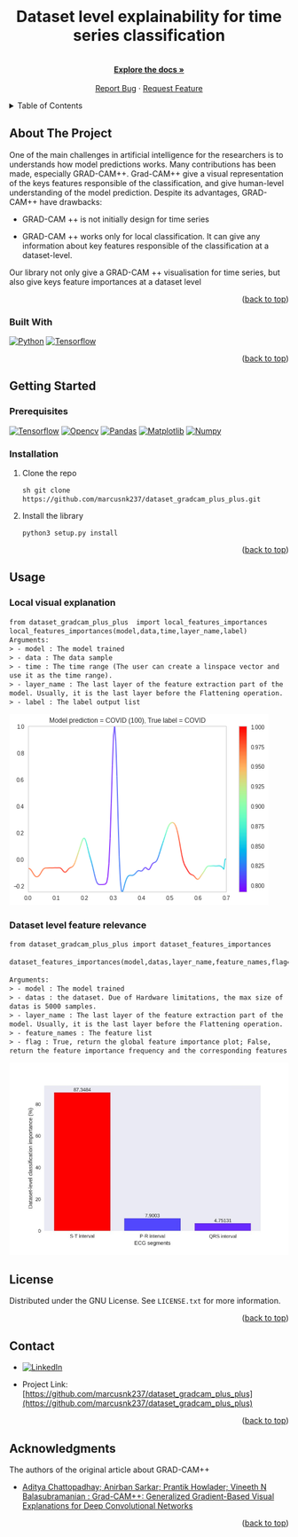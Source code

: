 <!-- Improved compatibility of back to top link: See: https://github.com/othneildrew/Best-README-Template/pull/73 -->
<a name="readme-top"></a>
<br />
<div align="center">
  <h1 align="center">Dataset level explainability for time series classification</h1>

  <p align="center">
    <br />
    <a href="https://github.com/othneildrew/Best-README-Template"><strong>Explore the docs »</strong></a>
    <br />
    <br />
    <a href="https://github.com/marcusnk237/dataset_gradcam_plus_plus/issues">Report Bug</a>
    ·
    <a href="https://github.com/marcusnk237/dataset_gradcam_plus_plus/issues">Request Feature</a>
  </p>
</div>
<!-- TABLE OF CONTENTS -->
<details>
  <summary>Table of Contents</summary>
  <ol>
    <li>
      <a href="#about-the-project">About</a>
      <ul>
        <li><a href="#built-with">Built With</a></li>
      </ul>
    </li>
    <li>
      <a href="#getting-started">Getting Started</a>
      <ul>
        <li><a href="#prerequisites">Prerequisites</a></li>
        <li><a href="#installation">Installation</a></li>
      </ul>
    </li>
    <li><a href="#usage">Usage</a></li>
    <li><a href="#license">License</a></li>
    <li><a href="#contact">Contact</a></li>
    <li><a href="#acknowledgments">Acknowledgments</a></li>
  </ol>
</details>



<!-- ABOUT THE PROJECT -->
## About The Project


One of the main challenges in artificial intelligence for the researchers is to understands how model predictions works.
Many contributions has been made, especially GRAD-CAM++.
Grad-CAM++ give a visual representation of the keys features responsible of the classification, and give human-level understanding of the model prediction. 
Despite its advantages, GRAD-CAM++ have drawbacks:

* GRAD-CAM ++ is not initially design for time series

* GRAD-CAM ++ works only for local classification. It can give any information about key features responsible of the classification at a dataset-level.

Our library not only give a GRAD-CAM ++ visualisation for time series, but also give keys feature importances at a dataset level

<p align="right">(<a href="#readme-top">back to top</a>)</p>



### Built With

[![Python][Python]][Python-url]
[![Tensorflow][Tensorflow]][Tensorflow-url]

<p align="right">(<a href="#readme-top">back to top</a>)</p>

<!-- GETTING STARTED -->
## Getting Started

### Prerequisites
[![Tensorflow][Tensorflow]][Tensorflow-url]
[![Opencv][Opencv]][Opencv-url]
[![Pandas][Pandas]][Pandas-url]
[![Matplotlib][Matplotlib]][Matplotlib]
[![Numpy][Numpy]][Numpy-url]

### Installation

1. Clone the repo
   ```
   sh git clone https://github.com/marcusnk237/dataset_gradcam_plus_plus.git
   ```
2. Install the library
   ```
   python3 setup.py install
   ```
<p align="right">(<a href="#readme-top">back to top</a>)</p>

## Usage
### Local visual explanation
```
from dataset_gradcam_plus_plus  import local_features_importances
local_features_importances(model,data,time,layer_name,label)
Arguments:
> - model : The model trained
> - data : The data sample
> - time : The time range (The user can create a linspace vector and use it as the time range).
> - layer_name : The last layer of the feature extraction part of the model. Usually, it is the last layer before the Flattening operation.
> - label : The label output list
```
![Alt text](https://github.com/marcusnk237/dataset_gradcam_plus_plus/blob/main/results/gradcam_plus_plus_1d.png)

### Dataset level feature relevance
```
from dataset_gradcam_plus_plus import dataset_features_importances

dataset_features_importances(model,datas,layer_name,feature_names,flag=True)

Arguments:
> - model : The model trained
> - datas : the dataset. Due of Hardware limitations, the max size of datas is 5000 samples.
> - layer_name : The last layer of the feature extraction part of the model. Usually, it is the last layer before the Flattening operation.
> - feature_names : The feature list
> - flag : True, return the global feature importance plot; False, return the feature importance frequency and the corresponding features
```
![Alt text](https://github.com/marcusnk237/dataset_gradcam_plus_plus/blob/main/results/dataset_level_feature_importance.jpg)
<!-- LICENSE -->
## License

Distributed under the GNU License. See `LICENSE.txt` for more information.

<p align="right">(<a href="#readme-top">back to top</a>)</p>



<!-- CONTACT -->
## Contact
* [![LinkedIn][linkedin-shield]][linkedin-url]

* Project Link: [https://github.com/marcusnk237/dataset_gradcam_plus_plus](https://github.com/marcusnk237/dataset_gradcam_plus_plus)
<p align="right">(<a href="#readme-top">back to top</a>)</p>



<!-- ACKNOWLEDGMENTS -->
## Acknowledgments

The authors of the original article about GRAD-CAM++
* [Aditya Chattopadhay; Anirban Sarkar; Prantik Howlader; Vineeth N Balasubramanian : Grad-CAM++: Generalized Gradient-Based Visual Explanations for Deep Convolutional Networks](https://doi.org/10.1109/WACV.2018.00097)
<p align="right">(<a href="#readme-top">back to top</a>)</p>



<!-- MARKDOWN LINKS & IMAGES -->
[license-shield]: https://img.shields.io/github/license/othneildrew/Best-README-Template.svg?style=for-the-badge
[license-url]: https://github.com/marcusnk237/dataset_gradcam_plus_plus/blob/main/LICENSE
[linkedin-shield]: https://img.shields.io/badge/-LinkedIn-black.svg?style=for-the-badge&logo=linkedin&colorB=555
[linkedin-url]: https://www.linkedin.com/in/marc-junior-nkengue/
[product-screenshot]: images/screenshot.png

[Opencv]:https://img.shields.io/badge/opencv-%23white.svg?style=for-the-badge&logo=opencv&logoColor=white
[Opencv-url]:https://pypi.org/project/opencv-python/
[Pandas]:https://img.shields.io/badge/pandas-%23150458.svg?style=for-the-badge&logo=pandas&logoColor=white
[Pandas-url]:https://pandas.pydata.org/
[Matplotlib]:https://img.shields.io/badge/Matplotlib-%23ffffff.svg?style=for-the-badge&logo=Matplotlib&logoColor=black
[Matplotlib-url]:https://matplotlib.org/
[NumPy]: https://img.shields.io/badge/numpy-%23013243.svg?style=for-the-badge&logo=numpy&logoColor=white
[Numpy-url]:https://numpy.org/
[Python]: https://img.shields.io/badge/Python-3776AB?style=for-the-badge&logo=python&logoColor=yellow
[Python-url]: https://www.python.org/
[Tensorflow]: https://img.shields.io/badge/TensorFlow-FF6F00?style=for-the-badge&logo=tensorflow&logoColor=white 
[Tensorflow-url]:  https://www.tensorflow.org/

